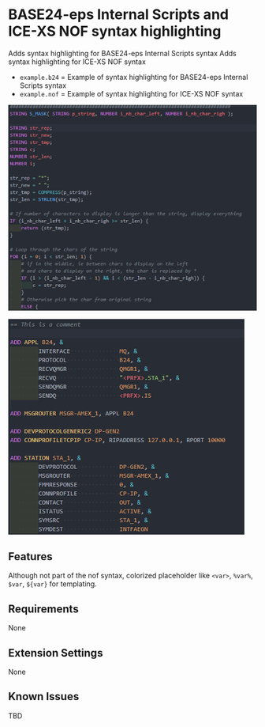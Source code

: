 # BASE24-eps Internal Scripts and ICE-XS NOF syntax highlighting

Adds syntax highlighting for BASE24-eps Internal Scripts syntax
Adds syntax highlighting for ICE-XS NOF syntax

- `example.b24` = Example of syntax highlighting for BASE24-eps Internal Scripts syntax
- `example.nof` = Example of syntax highlighting for ICE-XS NOF syntax

![screenshot](https://raw.githubusercontent.com/lemrod/vscode-b24/master/images/b24.png)

![screenshot](https://raw.githubusercontent.com/lemrod/vscode-b24/master/images/nof.png)

## Features

Although not part of the nof syntax, colorized placeholder like `<var>`, `%var%`, `$var`, `${var}` for templating.

## Requirements

None

## Extension Settings

None

## Known Issues

TBD
